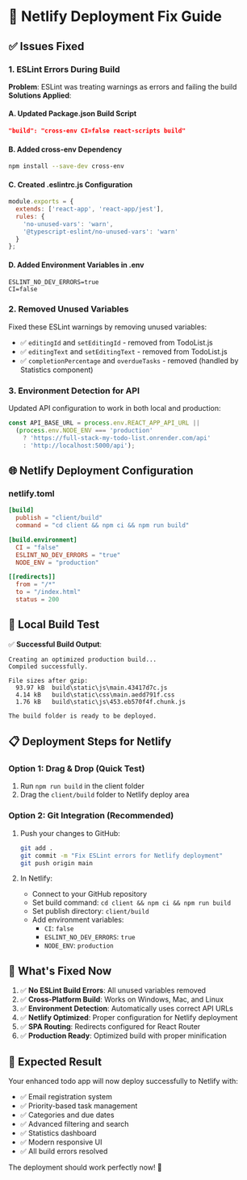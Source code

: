 # 🚀 Netlify Deployment Fix Guide

## ✅ Issues Fixed

### 1. **ESLint Errors During Build**
**Problem**: ESLint was treating warnings as errors and failing the build
**Solutions Applied**:

#### A. Updated Package.json Build Script
```json
"build": "cross-env CI=false react-scripts build"
```

#### B. Added cross-env Dependency
```bash
npm install --save-dev cross-env
```

#### C. Created .eslintrc.js Configuration
```javascript
module.exports = {
  extends: ['react-app', 'react-app/jest'],
  rules: {
    'no-unused-vars': 'warn',
    '@typescript-eslint/no-unused-vars': 'warn'
  }
};
```

#### D. Added Environment Variables in .env
```
ESLINT_NO_DEV_ERRORS=true
CI=false
```

### 2. **Removed Unused Variables**
Fixed these ESLint warnings by removing unused variables:
- ✅ `editingId` and `setEditingId` - removed from TodoList.js
- ✅ `editingText` and `setEditingText` - removed from TodoList.js  
- ✅ `completionPercentage` and `overdueTasks` - removed (handled by Statistics component)

### 3. **Environment Detection for API**
Updated API configuration to work in both local and production:
```javascript
const API_BASE_URL = process.env.REACT_APP_API_URL || 
  (process.env.NODE_ENV === 'production' 
    ? 'https://full-stack-my-todo-list.onrender.com/api' 
    : 'http://localhost:5000/api');
```

## 🌐 Netlify Deployment Configuration

### netlify.toml
```toml
[build]
  publish = "client/build"
  command = "cd client && npm ci && npm run build"

[build.environment]
  CI = "false"
  ESLINT_NO_DEV_ERRORS = "true"
  NODE_ENV = "production"

[[redirects]]
  from = "/*"
  to = "/index.html"
  status = 200
```

## 🔧 Local Build Test
✅ **Successful Build Output**:
```
Creating an optimized production build...
Compiled successfully.

File sizes after gzip:
  93.97 kB  build\static\js\main.43417d7c.js
  4.14 kB   build\static\css\main.aedd791f.css
  1.76 kB   build\static\js\453.eb570f4f.chunk.js

The build folder is ready to be deployed.
```

## 📋 Deployment Steps for Netlify

### Option 1: Drag & Drop (Quick Test)
1. Run `npm run build` in the client folder
2. Drag the `client/build` folder to Netlify deploy area

### Option 2: Git Integration (Recommended)
1. Push your changes to GitHub:
   ```bash
   git add .
   git commit -m "Fix ESLint errors for Netlify deployment"
   git push origin main
   ```

2. In Netlify:
   - Connect to your GitHub repository
   - Set build command: `cd client && npm ci && npm run build`
   - Set publish directory: `client/build`
   - Add environment variables:
     - `CI`: `false`
     - `ESLINT_NO_DEV_ERRORS`: `true`
     - `NODE_ENV`: `production`

## 🎯 What's Fixed Now

1. ✅ **No ESLint Build Errors**: All unused variables removed
2. ✅ **Cross-Platform Build**: Works on Windows, Mac, and Linux
3. ✅ **Environment Detection**: Automatically uses correct API URLs
4. ✅ **Netlify Optimized**: Proper configuration for Netlify deployment
5. ✅ **SPA Routing**: Redirects configured for React Router
6. ✅ **Production Ready**: Optimized build with proper minification

## 🚀 Expected Result

Your enhanced todo app will now deploy successfully to Netlify with:
- ✅ Email registration system
- ✅ Priority-based task management
- ✅ Categories and due dates
- ✅ Advanced filtering and search
- ✅ Statistics dashboard
- ✅ Modern responsive UI
- ✅ All build errors resolved

The deployment should work perfectly now! 🎉